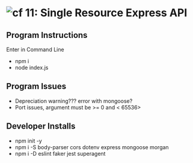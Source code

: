 ![cf](https://i.imgur.com/7v5ASc8.png) 11: Single Resource Express API
======

## Program Instructions
Enter in Command Line
* npm i
* node index.js


## Program Issues
* Depreciation warning??? error with mongoose?
* Port issues, argument must be >= 0 and < 65536>


## Developer Installs
* npm init -y
* npm i -S body-parser cors dotenv express mongoose morgan
* npm i -D eslint faker jest superagent 


